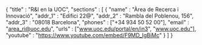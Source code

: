 {
	"title" : "R&I en la UOC",
	"sections" : [
		{
			"name" : "Àrea de Recerca i Innovació",
			"addr_1" : "Edifici 22@",
			"addr_2" : "Rambla del Poblenou, 156",
			"addr_3" : "08018 Barcelona",
			"phones" : ["+34 934 50 52 00"],
			"email" : "area_ri@uoc.edu",
			"urls" : ["www.uoc.edu/portal/en/in3", "www.uoc.edu"],
			"youtube" : "https://www.youtube.com/embed/F9MD_IgBiMc"
		}
	]
}